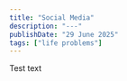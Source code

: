```yaml
---
title: "Social Media"
description: "---"
publishDate: "29 June 2025"
tags: ["life problems"]
---
```


Test text
